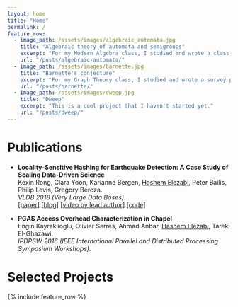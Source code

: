 ```yaml
---
layout: home
title: "Home"
permalink: /
feature_row:
  - image_path: /assets/images/algebraic_automata.jpg
    title: "Algebraic theory of automata and semigroups"
    excerpt: "For my Modern Algebra class, I studied and wrote a class paper on algebraic automata theory, mainly introducing semigroup theory and building up and proving the Krohn-Rhodes decomposition theorem. (Figure from *Nine Chapters on the Semigroup Art* by Alan J. Cain)"
    url: "/posts/algebraic-automata/"
  - image_path: /assets/images/barnette.jpg
    title: "Barnette's conjecture"
    excerpt: "For my Graph Theory class, I studied and wrote a survey paper on Barnette's conjecture, which states that every planar, 3-regular, 3-connected, bipartite graph is Hamiltonian. I introduce the history of the conjecture, and prove a few results around it, taken from various sources published over the years."
    url: "/posts/barnette/"
  - image_path: /assets/images/dweep.jpg
    title: "Dweep"
    excerpt: "This is a cool project that I haven't started yet."
    url: "/posts/dweep/"
---
```


# Publications

* **Locality-Sensitive Hashing for Earthquake Detection: A Case Study of Scaling Data-Driven Science**  
Kexin Rong, Clara Yoon, Karianne Bergen, <u>Hashem Elezabi</u>, Peter Bailis, Philip Levis, Gregory Beroza.  
*VLDB 2018 (Very Large Data Bases).*  
[[paper]](/assets/docs/quake-vldb18.pdf) [[blog]](https://dawn.cs.stanford.edu/2018/09/05/quake/) [[video by lead author]](https://www.youtube.com/watch?v=LXi0TIOOfEY) [[code]](https://github.com/stanford-futuredata/FAST)

* **PGAS Access Overhead Characterization in Chapel**  
Engin Kayraklioglu, Olivier Serres, Ahmad Anbar, <u>Hashem Elezabi</u>, Tarek El-Ghazawi.  
*IPDPSW 2016 (IEEE International Parallel and Distributed Processing Symposium Workshops).*

# Selected Projects

{% include feature_row %}